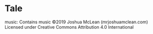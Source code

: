 # Tale
music:
Contains music ©2019 Joshua McLean (mrjoshuamclean.com)
Licensed under Creative Commons Attribution 4.0 International
